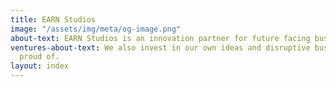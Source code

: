 ```yaml
---
title: EARN Studios
image: "/assets/img/meta/og-image.png"
about-text: EARN Studios is an innovation partner for future facing businesses.
ventures-about-text: We also invest in our own ideas and disruptive businesses we’re
  proud of.
layout: index
---
```


